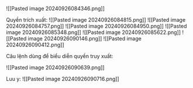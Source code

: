 ![[Pasted image 20240926084346.png]]

Quyền trích xuất:
![[Pasted image 20240926084815.png]]
![[Pasted image 20240926084757.png]]
![[Pasted image 20240926084950.png]]
![[Pasted image 20240926085348.png]]
![[Pasted image 20240926085622.png]]
![[Pasted image 20240926090146.png]]
![[Pasted image 20240926090412.png]]

Câu lệnh dùng để biểu diễn quyền truy xuất:

![[Pasted image 20240926090639.png]]

Luu y:
![[Pasted image 20240926090716.png]]
